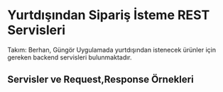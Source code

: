 # Yurtdışından Sipariş İsteme REST Servisleri

Takım: Berhan, Güngör
Uygulamada yurtdışından istenecek ürünler için gereken backend servisleri bulunmaktadır.

## Servisler ve Request,Response Örnekleri





